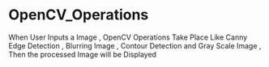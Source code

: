 # OpenCV_Operations
When User Inputs a Image , OpenCV Operations Take Place Like Canny Edge Detection , Blurring Image , Contour Detection and Gray Scale Image , Then the processed Image will be Displayed 

